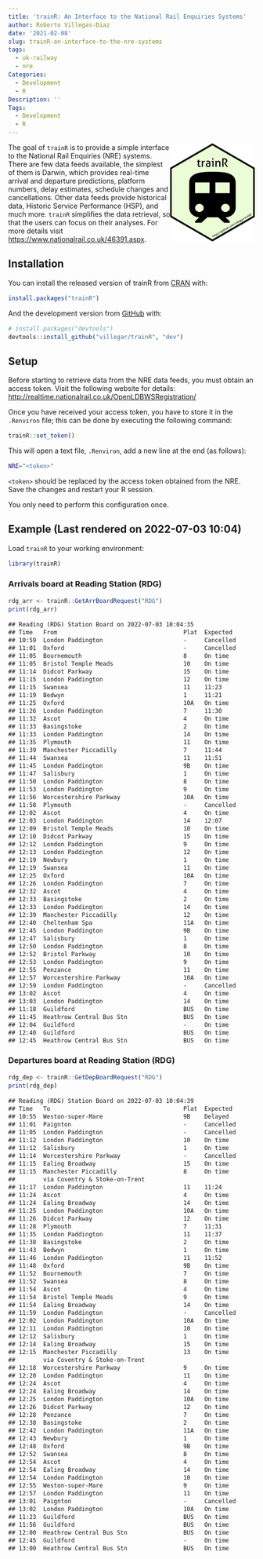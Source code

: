 ```yaml
---
title: 'trainR: An Interface to the National Rail Enquiries Systems'
author: Roberto Villegas-Diaz
date: '2021-02-08'
slug: trainR-an-interface-to-the-nre-systems
tags:
  - uk-railway
  - nre
Categories:
  - Development
  - R
Description: ''
Tags:
  - Development
  - R
---
```


<img src="https://raw.githubusercontent.com/villegar/trainR/main/inst/images/logo.png" alt="logo" align="right" height=200px/>

The goal of `trainR` is to provide a simple interface to the 
National Rail Enquiries (NRE) systems. There are few data feeds 
available, the simplest of them is Darwin, which provides real-time 
arrival and departure predictions, platform numbers, delay estimates, 
schedule changes and cancellations. Other data feeds provide historical 
data, Historic Service Performance (HSP), and much more. `trainR` 
simplifies the data retrieval, so that the users can focus on their 
analyses. For more details visit 
https://www.nationalrail.co.uk/46391.aspx.

## Installation

You can install the released version of trainR from [CRAN](https://CRAN.R-project.org) with:

``` r
install.packages("trainR")
```

And the development version from [GitHub](https://github.com/) with:

``` r
# install.packages("devtools")
devtools::install_github("villegar/trainR", "dev")
```

## Setup
Before starting to retrieve data from the NRE data feeds, you must obtain an access token. 
Visit the following website for details: http://realtime.nationalrail.co.uk/OpenLDBWSRegistration/

Once you have received your access token, you have to store it in the `.Renviron` file; this can be 
done by executing the following command:


```r
trainR::set_token()
```

This will open a text file, `.Renviron`, add a new line at the end (as follows):

```bash
NRE="<token>"
```

`<token>` should be replaced by the access token obtained from the NRE. Save the changes and restart 
your R session.

You only need to perform this configuration once.

## Example (Last rendered on 2022-07-03 10:04)

Load `trainR` to your working environment:

```r
library(trainR)
```

### Arrivals board at Reading Station (RDG)


```r
rdg_arr <- trainR::GetArrBoardRequest("RDG")
print(rdg_arr)
```

```
## Reading (RDG) Station Board on 2022-07-03 10:04:35
## Time   From                                    Plat  Expected
## 10:59  London Paddington                       -     Cancelled
## 11:01  Oxford                                  -     Cancelled
## 11:05  Bournemouth                             8     On time
## 11:05  Bristol Temple Meads                    10    On time
## 11:14  Didcot Parkway                          15    On time
## 11:15  London Paddington                       12    On time
## 11:15  Swansea                                 11    11:23
## 11:19  Bedwyn                                  1     11:21
## 11:25  Oxford                                  10A   On time
## 11:26  London Paddington                       7     11:30
## 11:32  Ascot                                   4     On time
## 11:33  Basingstoke                             2     On time
## 11:33  London Paddington                       14    On time
## 11:35  Plymouth                                11    On time
## 11:39  Manchester Piccadilly                   7     11:44
## 11:44  Swansea                                 11    11:51
## 11:45  London Paddington                       9B    On time
## 11:47  Salisbury                               1     On time
## 11:50  London Paddington                       8     On time
## 11:53  London Paddington                       9     On time
## 11:56  Worcestershire Parkway                  10A   On time
## 11:58  Plymouth                                -     Cancelled
## 12:02  Ascot                                   4     On time
## 12:03  London Paddington                       14    12:07
## 12:09  Bristol Temple Meads                    10    On time
## 12:10  Didcot Parkway                          15    On time
## 12:12  London Paddington                       9     On time
## 12:13  London Paddington                       12    On time
## 12:19  Newbury                                 1     On time
## 12:19  Swansea                                 11    On time
## 12:25  Oxford                                  10A   On time
## 12:26  London Paddington                       7     On time
## 12:32  Ascot                                   4     On time
## 12:33  Basingstoke                             2     On time
## 12:33  London Paddington                       14    On time
## 12:39  Manchester Piccadilly                   12    On time
## 12:40  Cheltenham Spa                          11A   On time
## 12:45  London Paddington                       9B    On time
## 12:47  Salisbury                               1     On time
## 12:50  London Paddington                       8     On time
## 12:52  Bristol Parkway                         10    On time
## 12:53  London Paddington                       9     On time
## 12:55  Penzance                                11    On time
## 12:57  Worcestershire Parkway                  10A   On time
## 12:59  London Paddington                       -     Cancelled
## 13:02  Ascot                                   4     On time
## 13:03  London Paddington                       14    On time
## 11:18  Guildford                               BUS   On time
## 11:45  Heathrow Central Bus Stn                BUS   On time
## 12:04  Guildford                               -     On time
## 12:40  Guildford                               BUS   On time
## 12:45  Heathrow Central Bus Stn                BUS   On time
```

### Departures board at Reading Station (RDG)


```r
rdg_dep <- trainR::GetDepBoardRequest("RDG")
print(rdg_dep)
```

```
## Reading (RDG) Station Board on 2022-07-03 10:04:39
## Time   To                                      Plat  Expected
## 10:55  Weston-super-Mare                       9B    Delayed
## 11:01  Paignton                                -     Cancelled
## 11:05  London Paddington                       -     Cancelled
## 11:12  London Paddington                       10    On time
## 11:12  Salisbury                               1     On time
## 11:14  Worcestershire Parkway                  -     Cancelled
## 11:15  Ealing Broadway                         15    On time
## 11:15  Manchester Piccadilly                   8     On time
##        via Coventry & Stoke-on-Trent           
## 11:17  London Paddington                       11    11:24
## 11:24  Ascot                                   4     On time
## 11:24  Ealing Broadway                         14    On time
## 11:25  London Paddington                       10A   On time
## 11:26  Didcot Parkway                          12    On time
## 11:28  Plymouth                                7     11:31
## 11:35  London Paddington                       11    11:37
## 11:38  Basingstoke                             2     On time
## 11:43  Bedwyn                                  1     On time
## 11:46  London Paddington                       11    11:52
## 11:48  Oxford                                  9B    On time
## 11:52  Bournemouth                             7     On time
## 11:52  Swansea                                 8     On time
## 11:54  Ascot                                   4     On time
## 11:54  Bristol Temple Meads                    9     On time
## 11:54  Ealing Broadway                         14    On time
## 11:59  London Paddington                       -     Cancelled
## 12:02  London Paddington                       10A   On time
## 12:11  London Paddington                       10    On time
## 12:12  Salisbury                               1     On time
## 12:14  Ealing Broadway                         15    On time
## 12:15  Manchester Piccadilly                   13    On time
##        via Coventry & Stoke-on-Trent           
## 12:18  Worcestershire Parkway                  9     On time
## 12:20  London Paddington                       11    On time
## 12:24  Ascot                                   4     On time
## 12:24  Ealing Broadway                         14    On time
## 12:25  London Paddington                       10A   On time
## 12:26  Didcot Parkway                          12    On time
## 12:28  Penzance                                7     On time
## 12:38  Basingstoke                             2     On time
## 12:42  London Paddington                       11A   On time
## 12:43  Newbury                                 1     On time
## 12:48  Oxford                                  9B    On time
## 12:52  Swansea                                 8     On time
## 12:54  Ascot                                   4     On time
## 12:54  Ealing Broadway                         14    On time
## 12:54  London Paddington                       10    On time
## 12:55  Weston-super-Mare                       9     On time
## 12:57  London Paddington                       11    On time
## 13:01  Paignton                                -     Cancelled
## 13:02  London Paddington                       10A   On time
## 11:23  Guildford                               BUS   On time
## 11:56  Guildford                               BUS   On time
## 12:00  Heathrow Central Bus Stn                BUS   On time
## 12:45  Guildford                               -     On time
## 13:00  Heathrow Central Bus Stn                BUS   On time
```
